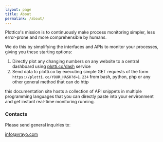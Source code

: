 ```yaml
---
layout: page
title: About
permalink: /about/
---
```


Plottico's mission is to continuously make process monitoring simpler, less error-prone and more comprehensible by humans.

We do this by simplifying the interfaces and APIs to monitor your processes, giving you these starting options:

1. Directly plot any changing numbers on any website to a central dashboard using [plotti.co/dash](https://plotti.co/dash) service
2. Send data to plotti.co by executing simple GET requests of the form `https://plotti.co/YOUR_HASH?d=1.234` from bash, python, php or any other general method that can do http

this documentation site hosts a collection of API snippets in multiple programming languages that you can directly paste into your environment and get instant real-time monitoring running.

### Contacts

Please send general inquiries to:

[info@vrayo.com](mailto:info@vrayo.com)